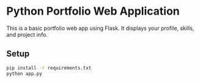 # Python Portfolio Web Application

This is a basic portfolio web app using Flask. It displays your profile, skills, and project info.

## Setup

```bash
pip install -r requirements.txt
python app.py
